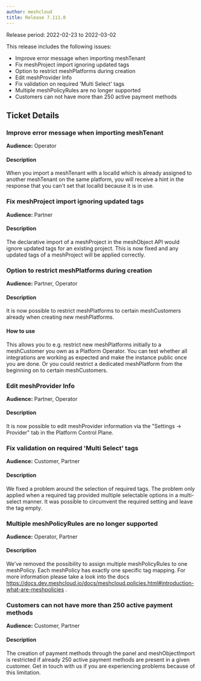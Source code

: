 ```yaml
---
author: meshcloud
title: Release 7.111.0
---
```


Release period: 2022-02-23 to 2022-03-02

This release includes the following issues:
* Improve error message when importing meshTenant
* Fix meshProject import ignoring updated tags
* Option to restrict meshPlatforms during creation
* Edit meshProvider Info
* Fix validation on required 'Multi Select' tags
* Multiple meshPolicyRules are no longer supported
* Customers can not have more than 250 active payment methods
<!--truncate-->

## Ticket Details
### Improve error message when importing meshTenant
**Audience:** Operator<br>

#### Description
When you import a meshTenant with a localId which is already assigned to another meshTenant on the same platform, you will receive a hint in the response that you can't set that localId because it is in use.

### Fix meshProject import ignoring updated tags
**Audience:** Partner<br>

#### Description
The declarative import of a meshProject in the meshObject API would ignore updated tags for an existing project.
This is now fixed and any updated tags of a meshProject will be applied correctly.

### Option to restrict meshPlatforms during creation
**Audience:** Partner, Operator<br>

#### Description
It is now possible to restrict meshPlatforms to certain meshCustomers already when creating new meshPlatforms.

#### How to use
This allows you to e.g. restrict new meshPlatforms initially to a meshCustomer you own as a Platform Operator.
You can test whether all integrations are working as expected and make the instance public once you are done.
Or you could restrict a dedicated meshPlatform from the beginning on to certain meshCustomers.

### Edit meshProvider Info
**Audience:** Partner, Operator<br>

#### Description
It is now possible to edit meshProvider information via the "Settings -> Provider" tab
in the Platform Control Plane.

### Fix validation on required 'Multi Select' tags
**Audience:** Customer, Partner<br>

#### Description
We fixed a problem around the selection of required tags. The problem only applied when a required tag provided multiple selectable options in a multi-select manner. It was possible to circumvent the required setting and leave the tag empty.

### Multiple meshPolicyRules are no longer supported
**Audience:** Operator, Partner<br>

#### Description
We've removed the possibility to assign multiple meshPolicyRules to one meshPolicy. Each meshPolicy has exactly one specific tag mapping. For more information please take a look into the docs https://docs.dev.meshcloud.io/docs/meshcloud.policies.html#introduction-what-are-meshpolicies .

### Customers can not have more than 250 active payment methods
**Audience:** Customer, Partner<br>

#### Description
The creation of payment methods through the panel and meshObjectImport is restricted if already 250 active payment methods
are present in a given customer. Get in touch with us if you are experiencing problems because of this limitation.

